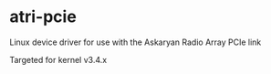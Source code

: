 # atri-pcie
Linux device driver for use with the Askaryan Radio Array PCIe link

Targeted for kernel v3.4.x
